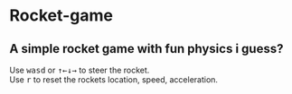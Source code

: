 # Rocket-game
## A simple rocket game with fun physics i guess?
Use <kbd>w</kbd><kbd>a</kbd><kbd>s</kbd><kbd>d</kbd> or <kbd>↑</kbd><kbd>←</kbd><kbd>↓</kbd><kbd>→</kbd> to steer the rocket.  
Use <kbd>r</kbd> to reset the rockets location, speed, acceleration.